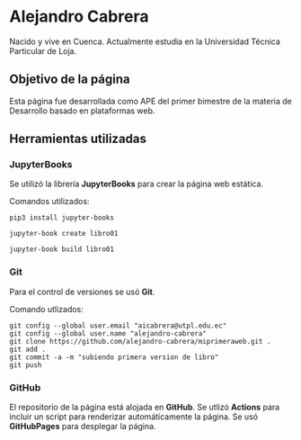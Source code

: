 # Alejandro Cabrera

Nacido y vive en Cuenca. Actualmente estudia en la Universidad Técnica Particular de Loja.

## Objetivo de la página

Esta página fue desarrollada como APE del primer bimestre de la materia de Desarrollo basado en plataformas web.

## Herramientas utilizadas

### JupyterBooks
Se utilizó la librería **JupyterBooks** para crear la página web estática.

Comandos utilizados:

````
pip3 install jupyter-books

jupyter-book create libro01

jupyter-book build libro01
````

### Git
Para el control de versiones se usó **Git**.

Comando utlizados:

````
git config --global user.email "aicabrera@utpl.edu.ec"
git config --global user.name "alejandro-cabrera"
git clone https://github.com/alejandro-cabrera/miprimeraweb.git .
git add . 
git commit -a -m "subiendo primera version de libro" 
git push
````

### GitHub
El repositorio de la página está alojada en **GitHub**.
Se utlizó **Actions** para incluir un script para renderizar automáticamente la página.
Se usó **GitHubPages** para desplegar la página. 
